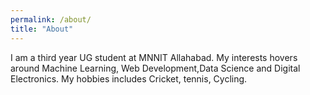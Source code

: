 ```yaml
---
permalink: /about/
title: "About"
---
```


I am a third year UG student at MNNIT Allahabad. My interests hovers around Machine Learning, Web Development,Data Science and Digital Electronics.
My hobbies includes Cricket, tennis, Cycling.

